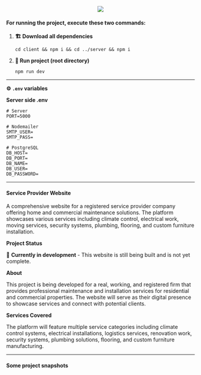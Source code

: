<p align="center">
  <a href="https://skillicons.dev">
    <img
      src="https://skillicons.dev/icons?i=nodejs,express,postgresql,react,js,css,tailwindcss,figma"
    />
  </a>
</p>

#### **For running the project, execute these two commands:**

1. **🏗 Download all dependencies**
   ```
   cd client && npm i && cd ../server && npm i
   ```
2. **🏁 Run project (root directory)**
   ```
   npm run dev
   ```

---

**⚙ `.env` variables**

**Server side .env**

```
# Server
PORT=5000

# Nodemailer
SMTP_USER=
SMTP_PASS=

# PostgreSQL
DB_HOST=
DB_PORT=
DB_NAME=
DB_USER=
DB_PASSWORD=
```

---

#### Service Provider Website

A comprehensive website for a registered service provider company offering home and commercial maintenance solutions. The platform showcases various services including climate control, electrical work, moving services, security systems, plumbing, flooring, and custom furniture installation.

**Project Status**

🚧 **Currently in development** - This website is still being built and is not yet complete.

**About**

This project is being developed for a real, working, and registered firm that provides professional maintenance and installation services for residential and commercial properties. The website will serve as their digital presence to showcase services and connect with potential clients.

**Services Covered**

The platform will feature multiple service categories including climate control systems, electrical installations, logistics services, renovation work, security systems, plumbing solutions, flooring, and custom furniture manufacturing.

---

#### Some project snapshots
